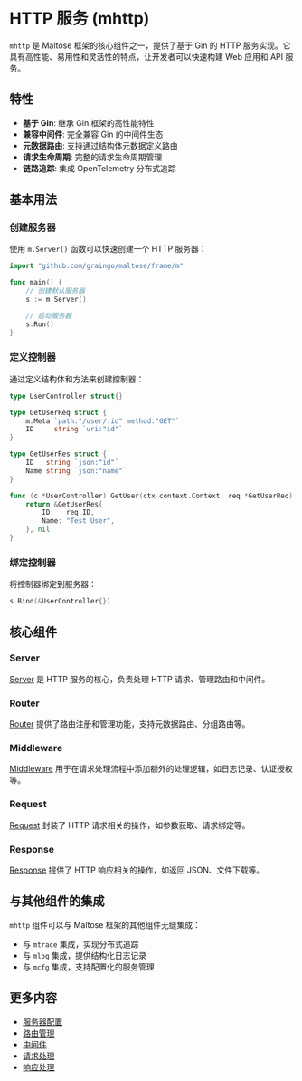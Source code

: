 # HTTP 服务 (mhttp)

`mhttp` 是 Maltose 框架的核心组件之一，提供了基于 Gin 的 HTTP 服务实现。它具有高性能、易用性和灵活性的特点，让开发者可以快速构建 Web 应用和 API 服务。

## 特性

- **基于 Gin**: 继承 Gin 框架的高性能特性
- **兼容中间件**: 完全兼容 Gin 的中间件生态
- **元数据路由**: 支持通过结构体元数据定义路由
- **请求生命周期**: 完整的请求生命周期管理
- **链路追踪**: 集成 OpenTelemetry 分布式追踪

## 基本用法

### 创建服务器

使用 `m.Server()` 函数可以快速创建一个 HTTP 服务器：

```go
import "github.com/graingo/maltose/frame/m"

func main() {
    // 创建默认服务器
    s := m.Server()

    // 启动服务器
    s.Run()
}
```

### 定义控制器

通过定义结构体和方法来创建控制器：

```go
type UserController struct{}

type GetUserReq struct {
    m.Meta `path:"/user/:id" method:"GET"`
    ID     string `uri:"id"`
}

type GetUserRes struct {
    ID   string `json:"id"`
    Name string `json:"name"`
}

func (c *UserController) GetUser(ctx context.Context, req *GetUserReq) (*GetUserRes, error) {
    return &GetUserRes{
        ID:   req.ID,
        Name: "Test User",
    }, nil
}
```

### 绑定控制器

将控制器绑定到服务器：

```go
s.Bind(&UserController{})
```

## 核心组件

### Server

[Server](/net/mhttp/server) 是 HTTP 服务的核心，负责处理 HTTP 请求、管理路由和中间件。

### Router

[Router](/net/mhttp/router) 提供了路由注册和管理功能，支持元数据路由、分组路由等。

### Middleware

[Middleware](/net/mhttp/middleware) 用于在请求处理流程中添加额外的处理逻辑，如日志记录、认证授权等。

### Request

[Request](/net/mhttp/request) 封装了 HTTP 请求相关的操作，如参数获取、请求绑定等。

### Response

[Response](/net/mhttp/response) 提供了 HTTP 响应相关的操作，如返回 JSON、文件下载等。

## 与其他组件的集成

`mhttp` 组件可以与 Maltose 框架的其他组件无缝集成：

- 与 `mtrace` 集成，实现分布式追踪
- 与 `mlog` 集成，提供结构化日志记录
- 与 `mcfg` 集成，支持配置化的服务管理

## 更多内容

- [服务器配置](/net/mhttp/server)
- [路由管理](/net/mhttp/router)
- [中间件](/net/mhttp/middleware)
- [请求处理](/net/mhttp/request)
- [响应处理](/net/mhttp/response)
